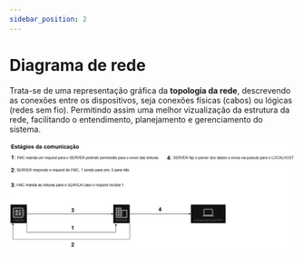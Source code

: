 ```yaml
---
sidebar_position: 2
---
```


# Diagrama de rede

Trata-se de uma representação gráfica da **topologia da rede**, descrevendo as conexões entre os dispositivos, seja conexões físicas (cabos) ou lógicas (redes sem fio). Permitindo assim uma melhor vizualização da estrutura da rede, facilitando o entendimento, planejamento e gerenciamento do sistema.

![Diagrama de rede](../../static/img/diagramaRede1.png)